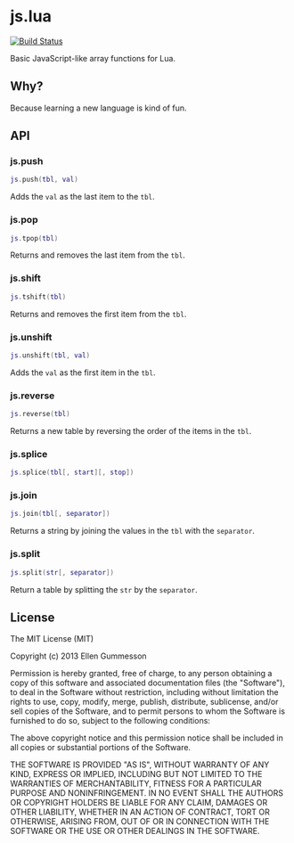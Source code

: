 # js.lua

[![Build Status](https://travis-ci.org/gummesson/js.lua.png?branch=master)](https://travis-ci.org/gummesson/js.lua)

Basic JavaScript-like array functions for Lua.

## Why?

Because learning a new language is kind of fun.

## API

### js.push

~~~ lua
js.push(tbl, val)
~~~

Adds the `val` as the last item to the `tbl`.

### js.pop

~~~ lua
js.tpop(tbl)
~~~

Returns and removes the last item from the `tbl`.

### js.shift

~~~ lua
js.tshift(tbl)
~~~

Returns and removes the first item from the `tbl`.

### js.unshift

~~~ lua
js.unshift(tbl, val)
~~~

Adds the `val` as the first item in the `tbl`.

### js.reverse

~~~ lua
js.reverse(tbl)
~~~

Returns a new table by reversing the order of the items in the `tbl`.

### js.splice

~~~ lua
js.splice(tbl[, start][, stop])
~~~

### js.join

~~~ lua
js.join(tbl[, separator])
~~~

Returns a string by joining the values in the `tbl` with the `separator`.

### js.split

~~~ lua
js.split(str[, separator])
~~~

Return a table by splitting the `str` by the `separator`.

## License

The MIT License (MIT)

Copyright (c) 2013 Ellen Gummesson

Permission is hereby granted, free of charge, to any person obtaining a copy
of this software and associated documentation files (the "Software"), to deal
in the Software without restriction, including without limitation the rights
to use, copy, modify, merge, publish, distribute, sublicense, and/or sell
copies of the Software, and to permit persons to whom the Software is
furnished to do so, subject to the following conditions:

The above copyright notice and this permission notice shall be included in
all copies or substantial portions of the Software.

THE SOFTWARE IS PROVIDED "AS IS", WITHOUT WARRANTY OF ANY KIND, EXPRESS OR
IMPLIED, INCLUDING BUT NOT LIMITED TO THE WARRANTIES OF MERCHANTABILITY,
FITNESS FOR A PARTICULAR PURPOSE AND NONINFRINGEMENT. IN NO EVENT SHALL THE
AUTHORS OR COPYRIGHT HOLDERS BE LIABLE FOR ANY CLAIM, DAMAGES OR OTHER
LIABILITY, WHETHER IN AN ACTION OF CONTRACT, TORT OR OTHERWISE, ARISING FROM,
OUT OF OR IN CONNECTION WITH THE SOFTWARE OR THE USE OR OTHER DEALINGS IN
THE SOFTWARE.
